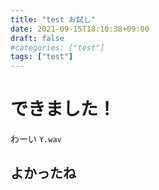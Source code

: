 ```yaml
---
title: "test お試し"
date: 2021-09-15T18:10:38+09:00
draft: false
#categories: ["test"]
tags: ["test"]
---
```


# できました！
わーい `Y.wav`

## よかったね
